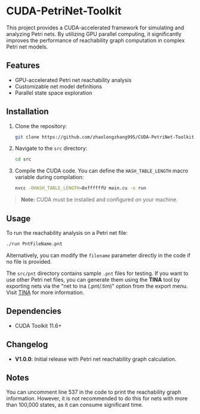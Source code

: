 # CUDA-PetriNet-Toolkit

This project provides a CUDA-accelerated framework for simulating and analyzing Petri nets. By utilizing GPU parallel computing, it significantly improves the performance of reachability graph computation in complex Petri net models.

## Features
- GPU-accelerated Petri net reachability analysis
- Customizable net model definitions
- Parallel state space exploration

## Installation
1. Clone the repository:
   ```bash
   git clone https://github.com/zhaolongzhang995/CUDA-PetriNet-Toolkit.git
   ```

2. Navigate to the `src` directory:
   ```bash
   cd src
   ```
3. Compile the CUDA code. You can define the `HASH_TABLE_LENGTH` macro variable during compilation:
   ```bash
   nvcc -DHASH_TABLE_LENGTH=0xffffffU main.cu -o run
   ```
> **Note:** CUDA must be installed and configured on your machine.

## Usage
To run the reachability analysis on a Petri net file:
   ```bash
   ./run PntFileName.pnt
   ```
Alternatively, you can modify the `filename` parameter directly in the code if no file is provided.

The `src/pnt` directory contains sample `.pnt` files for testing. If you want to use other Petri net files, you can generate them using the **TINA** tool by exporting nets via the "net to ina (.pnt/.tim)" option from the export menu. Visit [TINA](https://projects.laas.fr/tina/index.php) for more information.

## Dependencies
- CUDA Toolkit 11.6+

## Changelog
- **V1.0.0**: Initial release with Petri net reachability graph calculation.

## Notes
You can uncomment line 537 in the code to print the reachability graph information. However, it is not recommended to do this for nets with more than 100,000 states, as it can consume significant time.